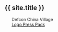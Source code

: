<footer class="site-footer">
  <div class="wrapper">
    <h2 class="footer-heading">{{ site.title }}</h2>
    <div class="footer-col-wrapper">
      <div class="footer-col footer-col-1">
        <ul class="contact-list" style="list-style: none">
          <li>Defcon China Village</li>
          <li><a href="https://github.com/michaesc/bitsblocks-web/tree/colorpages/logo/">Logo Press Pack</a></li>
        </ul>
      </div>
    </div>
  </div>
</footer>
